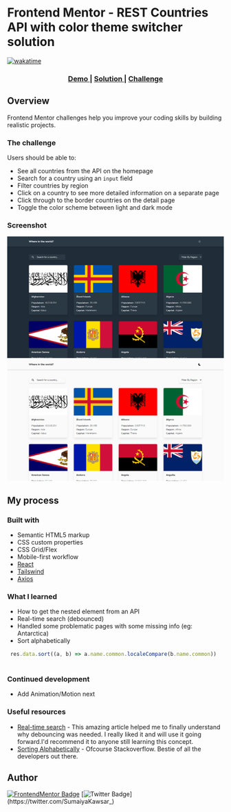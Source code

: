 # Frontend Mentor - REST Countries API with color theme switcher solution
 
[![wakatime](https://wakatime.com/badge/github/sumaiyakawsar/rest-api-countries-react.svg)](https://wakatime.com/badge/github/sumaiyakawsar/rest-api-countries-react)

<div align="center">
  <h3>
    <a href="https://sumaiyakawsar.github.io/rest-api-countries-react/">
      Demo
    </a>
    <span> | </span>
    <a href="https://github.com/sumaiyakawsar/rest-api-countries-react">
      Solution
    </a>
    <span> | </span>
    <a href="https://www.frontendmentor.io/challenges/rest-countries-api-with-color-theme-switcher-5cacc469fec04111f7b848ca">
      Challenge
    </a>
  </h3>
</div>


## Overview
Frontend Mentor challenges help you improve your coding skills by building realistic projects. 
### The challenge

Users should be able to:

- See all countries from the API on the homepage
- Search for a country using an `input` field
- Filter countries by region
- Click on a country to see more detailed information on a separate page
- Click through to the border countries on the detail page
- Toggle the color scheme between light and dark mode 

### Screenshot

![Screenshot-dark](./src/images/Screenshot-dark.png)
![Screenshot-light](./src/images/Screenshot-light.png)


## My process

### Built with

- Semantic HTML5 markup
- CSS custom properties
- CSS Grid/Flex
- Mobile-first workflow
- [React](https://reactjs.org/)
- [Tailswind](https://tailwindcss.com/?)
- [Axios](https://axios-http.com/)

### What I learned

- How to get the nested element from an API
- Real-time search (debounced)
- Handled some problematic pages with some missing info (eg: Antarctica)
- Sort alphabetically
```js
 res.data.sort((a, b) => a.name.common.localeCompare(b.name.common))
      
```

### Continued development
 - Add Animation/Motion next

### Useful resources

- [Real-time search](https://javascript.plainenglish.io/how-to-create-an-optimized-real-time-search-with-react-6dd4026f4fa9) - This amazing article helped me to finally understand why debouncing was needed. I really liked it and will use it going forward.I'd recommend it to anyone still learning this concept.
- [Sorting Alphabetically](https://stackoverflow.com/questions/68214368/react-app-how-do-you-map-and-sort-titles-in-an-api-array-in-alphabetical-order) - Ofcourse Stackoverflow. Bestie of all the developers out there.


## Author

[![FrontendMentor Badge](https://img.shields.io/badge/-_SumaiyaKawsar_-3F54A3?style=plastic&labelColor=3F54A3&logo=frontend-mentor&logoColor=white&link=https://www.frontendmentor.io/profile/sumaiyakawsar)](https://www.frontendmentor.io/profile/sumaiyakawsar) [![Twitter Badge](https://img.shields.io/badge/-_SumaiyaKawsar_-55acee?style=plastic&labelColor=55acee&logo=twitter&logoColor=white&link=https://twitter.com/SumaiyaKawsar_)](https://twitter.com/SumaiyaKawsar_)